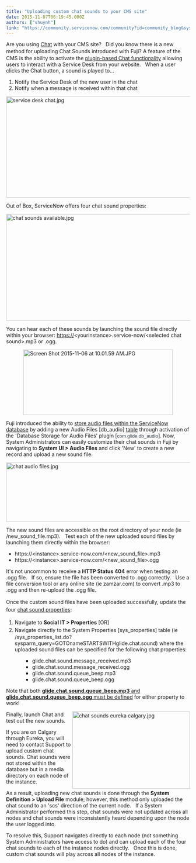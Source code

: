```yaml
---
title: "Uploading custom chat sounds to your CMS site"
date: 2015-11-07T06:19:45.000Z
authors: ["shuynh"]
link: "https://community.servicenow.com/community?id=community_blog&sys_id=76bdeaa9dbd0dbc01dcaf3231f9619cc"
---
```

<p>Are you using <a title="ki.servicenow.com/index.php?title=Chat" href="http://wiki.servicenow.com/index.php?title=Chat">Chat</a> with your CMS site?   Did you know there is a new <span style="line-height: 1.5;">method for uploading Chat Sounds introduced with Fuji? </span>A feature of the CMS is the ability to activate the <a title="ki.servicenow.com/index.php?title=Using_Chat" href="http://wiki.servicenow.com/index.php?title=Using_Chat">plugin-based Chat functionality</a> allowing users to interact with a Service Desk from your website.   When a user clicks the Chat button, a sound is played to...</p><ol><li>Notify the Service Desk of the new user in the chat</li><li>Notify when a message is received within that chat</li></ol><p><img   alt="service desk chat.jpg" class="image-7 jive-image" src="43fb644edb18d704ed6af3231f961983.iix" style="width: 620px; height: 277px; display: block; margin-left: auto; margin-right: auto;"/></p><p>Out of Box, ServiceNow offers four chat sound properties:</p><p><img   alt="chat sounds available.jpg" class="image-8 jive-image" src="05bbccc6db1c1344e9737a9e0f9619c3.iix" style="width: 620px; height: 292px; display: block; margin-left: auto; margin-right: auto;"/></p><p><span>You can hear each of these sounds by launching the sound file directly within your browser: </span><a title="" _jive_internal="true" href="https:" rel="nofollow" target="_blank">https://</a><span>&lt;yourinstance&gt;.service-now/&lt;selected chat sound&gt;.mp3 or .ogg.</span></p><p><img   alt="Screen Shot 2015-11-06 at 10.01.59 AM.JPG" class="image-3 jive-image" height="179" src="072f01c6db94130468c1fb651f96195c.iix" style="height: 179px; width: 409.027px; display: block; margin-left: auto; margin-right: auto;" width="409"/></p><p></p><p>Fuji introduced the ability to <a title="ki.servicenow.com/index.php?title=Storing_Audio_Files_in_the_Database" href="http://wiki.servicenow.com/index.php?title=Storing_Audio_Files_in_the_Database">store audio files within the ServiceNow database</a> by adding a new Audio Files [db_audio] <a title="ki.servicenow.com/index.php?title=Installed_with_Chat" href="http://wiki.servicenow.com/index.php?title=Installed_with_Chat">table</a> through activation of the 'Database Storage for Audio Files' plugin [<span style="color: #343d47; font-family: Arial; font-size: 13px; background-color: #f5f5f5;">com.glide.db_audio</span>]. Now, System Administrators can easily customize their chat sounds in Fuji by navigating to <strong>System UI &gt; Audio Files</strong> and click 'New' to create a new record and upload a new sound file.</p><p><img   alt="chat audio files.jpg" class="image-9 jive-image" height="162" src="48ff6f7ddb98dfc0b322f4621f961963.iix" style="display: block; margin-left: auto; margin-right: auto; height: 162px; width: 712.340425531915px;" width="712"/></p><p>The new sound files are accessible on the root directory of your node (ie /new_sound_file.mp3).   Test each of the new uploaded sound files by launching them directly within the browser:</p><ul><li><a class="unlinked" style="text-decoration: inherit;" title="http://10.12.48.245:16000/button_toggle_on.ogg">https://&lt;instance&gt;.service-now.com/&lt;new_sound_file&gt;.mp3<br/></a></li><li><a class="unlinked" title="http://10.12.48.245:16000/button_toggle_on.ogg">https://&lt;instance&gt;.service-now.com/&lt;new_sound_file&gt;.ogg</a></li></ul><p></p><p>It's not uncommon to receive a <strong>HTTP Status 404</strong> error when testing an .ogg file.   If so, ensure the file has been converted to .ogg correctly.   Use a file conversion tool or any online site (ie zamzar.com) to convert .mp3 to .ogg and then re-upload the .ogg file.</p><p></p><p><span style="line-height: 1.5;">Once the custom sound files have been uploaded successfully, update the four <a title="tp//wiki.servicenow.com/index.php?title=Installed_with_Chat#Properties" href="http://http//wiki.servicenow.com/index.php?title=Installed_with_Chat#Properties">chat sound properties</a>:</span></p><ol><li><span style="line-height: 1.5;">Navigate to <strong>Social IT &gt; Properties</strong> [OR]</span></li><li><span style="line-height: 1.5;">Navigate directly to the System Properties [sys_properties] table (ie /sys_properties_list.do?sysparm_query=GOTOnameSTARTSWITHglide.chat.sound) where the uploaded sound files can be specified for the following chat properties:</span></li></ol><ul><ul><ul><li>glide.chat.sound.message_received.mp3</li><li>glide.chat.sound.message_received.ogg</li><li>glide.chat.sound.queue_beep.mp3</li><li>glide.chat.sound.queue_beep.ogg</li></ul></ul></ul><p></p><p>Note that both <a href="http://wiki.servicenow.com/index.php?title=Installed_with_Chat#Properties"><strong>glide.chat.sound.queue_beep.mp3</strong> and <strong>glide.chat.sound.queue_beep.ogg</strong> must be defined</a> for either property to work!</p><p><img   alt="chat sounds eureka calgary.jpg" class="image-10 jive-image" height="212" src="019d414edbd41b04ed6af3231f961956.iix" style="line-height: 19.0909080505371px; width: 322px; height: 211.377419354839px; float: right;" width="322"/></p><p></p><p>Finally, launch Chat and test out the new sounds.</p><p></p><p>If you are on Calgary through Eureka, you will need to contact Support to upload custom chat sounds. Chat sounds were not stored within the database but in a media directory on each node of the instance.</p><p></p><p>As a result, uploading new chat sounds is done through the <strong>System Definition &gt; Upload File</strong> module; however, this method only uploaded the chat sound to an 'scs' direction of the current node.   If a System Administrator performed this step, chat sounds were not updated across all nodes and chat sounds were inconsistently heard depending upon the node the user logged into. </p><p></p><p>To resolve this, Support navigates directly to each node (not something System Administrators have access to do) and can upload each of the four chat sounds to each of the instance nodes directly.   Once this is done, custom chat sounds will play across all nodes of the instance.</p>